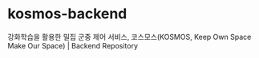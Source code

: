 # kosmos-backend
강화학습을 활용한 밀집 군중 제어 서비스, 코스모스(KOSMOS, Keep Own Space Make Our Space) | Backend Repository
